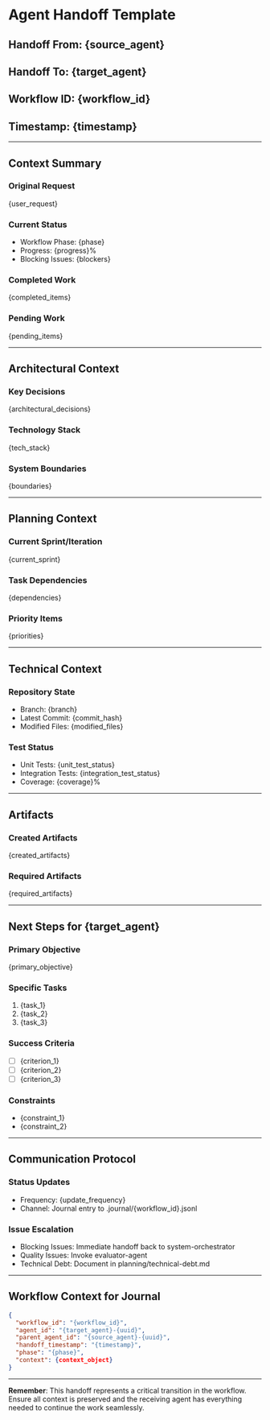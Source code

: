 # Agent Handoff Template

## Handoff From: {source_agent}
## Handoff To: {target_agent}
## Workflow ID: {workflow_id}
## Timestamp: {timestamp}

---

## Context Summary

### Original Request
{user_request}

### Current Status
- Workflow Phase: {phase}
- Progress: {progress}%
- Blocking Issues: {blockers}

### Completed Work
{completed_items}

### Pending Work
{pending_items}

---

## Architectural Context

### Key Decisions
{architectural_decisions}

### Technology Stack
{tech_stack}

### System Boundaries
{boundaries}

---

## Planning Context

### Current Sprint/Iteration
{current_sprint}

### Task Dependencies
{dependencies}

### Priority Items
{priorities}

---

## Technical Context

### Repository State
- Branch: {branch}
- Latest Commit: {commit_hash}
- Modified Files: {modified_files}

### Test Status
- Unit Tests: {unit_test_status}
- Integration Tests: {integration_test_status}
- Coverage: {coverage}%

---

## Artifacts

### Created Artifacts
{created_artifacts}

### Required Artifacts
{required_artifacts}

---

## Next Steps for {target_agent}

### Primary Objective
{primary_objective}

### Specific Tasks
1. {task_1}
2. {task_2}
3. {task_3}

### Success Criteria
- [ ] {criterion_1}
- [ ] {criterion_2}
- [ ] {criterion_3}

### Constraints
- {constraint_1}
- {constraint_2}

---

## Communication Protocol

### Status Updates
- Frequency: {update_frequency}
- Channel: Journal entry to .journal/{workflow_id}.jsonl

### Issue Escalation
- Blocking Issues: Immediate handoff back to system-orchestrator
- Quality Issues: Invoke evaluator-agent
- Technical Debt: Document in planning/technical-debt.md

---

## Workflow Context for Journal

```json
{
  "workflow_id": "{workflow_id}",
  "agent_id": "{target_agent}-{uuid}",
  "parent_agent_id": "{source_agent}-{uuid}",
  "handoff_timestamp": "{timestamp}",
  "phase": "{phase}",
  "context": {context_object}
}
```

---

**Remember**: This handoff represents a critical transition in the workflow. Ensure all context is preserved and the receiving agent has everything needed to continue the work seamlessly.